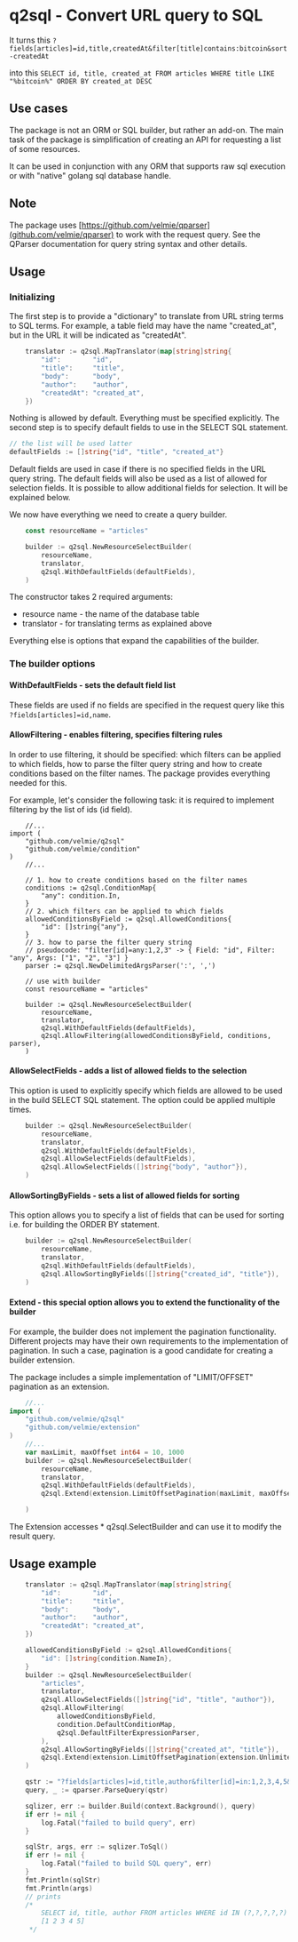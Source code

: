 # q2sql - Convert URL query to SQL

It turns this `?fields[articles]=id,title,createdAt&filter[title]contains:bitcoin&sort-createdAt`

into this `SELECT id, title, created_at FROM articles WHERE title LIKE "%bitcoin%" ORDER BY created_at DESC`

## Use cases

The package is not an ORM or SQL builder, but rather an add-on. The main task of the package is
simplification of creating an API for requesting a list of some resources.

It can be used in conjunction with any ORM that supports raw sql execution or with "native" golang sql database handle.

## Note

The package uses [https://github.com/velmie/qparser](github.com/velmie/qparser) to work with the request query.
See the QParser documentation for query string syntax and other details.

## Usage

### Initializing

The first step is to provide a "dictionary" to translate from URL string terms to SQL terms.
For example, a table field may have the name "created_at", but in the URL it will be indicated as "createdAt".
```go
	translator := q2sql.MapTranslator(map[string]string{
		"id":        "id",
		"title":     "title",
		"body":      "body",
		"author":    "author",
		"createdAt": "created_at",
	})
```


Nothing is allowed by default. Everything must be specified explicitly.
The second step is to specify default fields to use in the SELECT SQL statement.
```go
// the list will be used latter
defaultFields := []string{"id", "title", "created_at"}
```

Default fields are used in case if there is no specified fields in the URL query string.
The default fields will also be used as a list of allowed for selection fields. 
It is possible to allow additional fields for selection. It will be explained below.

We now have everything we need to create a query builder.

```go
	const resourceName = "articles"

	builder := q2sql.NewResourceSelectBuilder(
		resourceName,
		translator,
		q2sql.WithDefaultFields(defaultFields),
	)
```
 
The constructor takes 2 required arguments:
 
* resource name - the name of the database table
* translator - for translating terms as explained above

Everything else is options that expand the capabilities of the builder.

### The builder options

#### WithDefaultFields - sets the default field list

These fields are used if no fields are specified in the request query 
like this `?fields[articles]=id,name`.

#### AllowFiltering - enables filtering, specifies filtering rules

In order to use filtering, it should be specified: which filters can be applied to which fields, how to parse the filter query string
and how to create conditions based on the filter names. The package provides everything needed for this.

For example, let's consider the following task: it is required to implement filtering by the list of ids (id field).
```
    //...
import (
	"github.com/velmie/q2sql"
	"github.com/velmie/condition"
)
    //...

    // 1. how to create conditions based on the filter names
	conditions := q2sql.ConditionMap{
		"any": condition.In,    
	}
    // 2. which filters can be applied to which fields
	allowedConditionsByField := q2sql.AllowedConditions{
		"id": []string{"any"},
	}
    // 3. how to parse the filter query string
    // pseudocode: "filter[id]=any:1,2,3" -> { Field: "id", Filter: "any", Args: ["1", "2", "3"] }
    parser := q2sql.NewDelimitedArgsParser(':', ',')

    // use with builder
	const resourceName = "articles"
	
	builder := q2sql.NewResourceSelectBuilder(
		resourceName,
		translator,
		q2sql.WithDefaultFields(defaultFields),
		q2sql.AllowFiltering(allowedConditionsByField, conditions, parser),
	)     
```

#### AllowSelectFields - adds a list of allowed fields to the selection

This option is used to explicitly specify which fields are allowed to be used in the build SELECT SQL statement.
The option could be applied multiple times.

```go
	builder := q2sql.NewResourceSelectBuilder(
		resourceName,
		translator,
		q2sql.WithDefaultFields(defaultFields),
		q2sql.AllowSelectFields(defaultFields),
        q2sql.AllowSelectFields([]string{"body", "author"}),
	)   
```

#### AllowSortingByFields - sets a list of allowed fields for sorting

This option allows you to specify a list of fields that can be used for sorting i.e. for building the ORDER BY statement.

```go
	builder := q2sql.NewResourceSelectBuilder(
		resourceName,
		translator,
		q2sql.WithDefaultFields(defaultFields),
        q2sql.AllowSortingByFields([]string{"created_id", "title"}),
	)   
```

#### Extend - this special option allows you to extend the functionality of the builder

For example, the builder does not implement the pagination functionality. Different projects may have their own requirements
to the implementation of pagination. In such a case, pagination is a good candidate for creating a builder extension.

The package includes a simple implementation of "LIMIT/OFFSET" pagination as an extension.  

```go
    //...
import (
	"github.com/velmie/q2sql"
	"github.com/velmie/extension"
)
    //...
    var maxLimit, maxOffset int64 = 10, 1000
	builder := q2sql.NewResourceSelectBuilder(
		resourceName,
		translator,
		q2sql.WithDefaultFields(defaultFields),
        q2sql.Extend(extension.LimitOffsetPagination(maxLimit, maxOffset)),

	)   
```

The Extension accesses * q2sql.SelectBuilder and can use it to modify the result query.

## Usage example

```go
	translator := q2sql.MapTranslator(map[string]string{
		"id":        "id",
		"title":     "title",
		"body":      "body",
		"author":    "author",
		"createdAt": "created_at",
	})

	allowedConditionsByField := q2sql.AllowedConditions{
		"id": []string{condition.NameIn},
	}
	builder := q2sql.NewResourceSelectBuilder(
		"articles",
		translator,
		q2sql.AllowSelectFields([]string{"id", "title", "author"}),
		q2sql.AllowFiltering(
			allowedConditionsByField,
			condition.DefaultConditionMap,
			q2sql.DefaultFilterExpressionParser,
		),
		q2sql.AllowSortingByFields([]string{"created_at", "title"}),
		q2sql.Extend(extension.LimitOffsetPagination(extension.Unlimited, extension.Unlimited)),
	)

	qstr := "?fields[articles]=id,title,author&filter[id]=in:1,2,3,4,5&sort=-createdAt,title&page[limit]=100"
	query, _ := qparser.ParseQuery(qstr)

	sqlizer, err := builder.Build(context.Background(), query)
	if err != nil {
		log.Fatal("failed to build query", err)
	}

	sqlStr, args, err := sqlizer.ToSql()
	if err != nil {
		log.Fatal("failed to build SQL query", err)
	}
	fmt.Println(sqlStr)
	fmt.Println(args)
	// prints
	/*
		SELECT id, title, author FROM articles WHERE id IN (?,?,?,?,?) ORDER BY created_at DESC, title ASC LIMIT 100
		[1 2 3 4 5]
	 */
```

